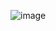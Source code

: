 ![image](https://github.com/eminsahin21/YemekSitesi-JS/assets/75633311/35344465-5796-4f67-ba78-ed690d3c28b4)
